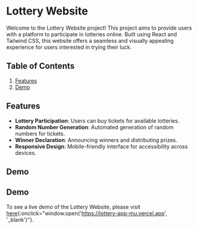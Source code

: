 # Lottery Website

Welcome to the Lottery Website project! This project aims to provide users with a platform to participate in lotteries online. Built using React and Tailwind CSS, this website offers a seamless and visually appealing experience for users interested in trying their luck.

## Table of Contents

1. [Features](#features)
2. [Demo](#demo)

## Features

- **Lottery Participation**: Users can buy tickets for available lotteries.
- **Random Number Generation**: Automated generation of random numbers for tickets.
- **Winner Declaration**: Announcing winners and distributing prizes.
- **Responsive Design**: Mobile-friendly interface for accessibility across devices.

## Demo

## Demo

To see a live demo of the Lottery Website, please visit [here](https://lottery-app-mu.vercel.app){:onclick="window.open('https://lottery-app-mu.vercel.app', '_blank')"}.

